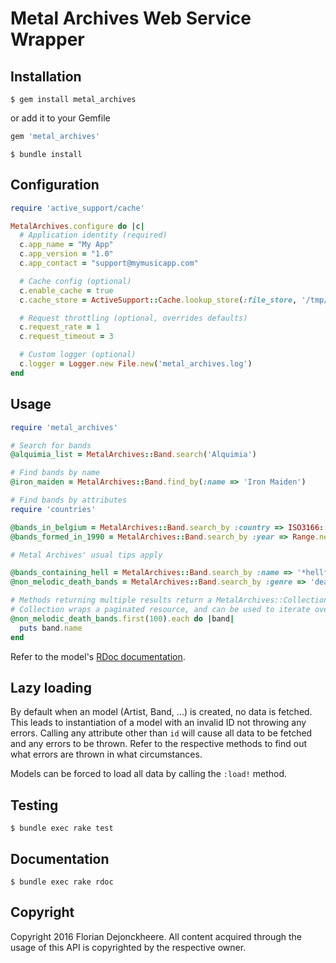 # Metal Archives Web Service Wrapper

## Installation

```shell
$ gem install metal_archives
```

or add it to your Gemfile

```ruby
gem 'metal_archives'
```

```shell
$ bundle install
```

## Configuration

```ruby
require 'active_support/cache'

MetalArchives.configure do |c|
  # Application identity (required)
  c.app_name = "My App"
  c.app_version = "1.0"
  c.app_contact = "support@mymusicapp.com"

  # Cache config (optional)
  c.enable_cache = true
  c.cache_store = ActiveSupport::Cache.lookup_store(:file_store, '/tmp/metal_archives-cache')

  # Request throttling (optional, overrides defaults)
  c.request_rate = 1
  c.request_timeout = 3

  # Custom logger (optional)
  c.logger = Logger.new File.new('metal_archives.log')
end
```

## Usage

```ruby
require 'metal_archives'

# Search for bands
@alquimia_list = MetalArchives::Band.search('Alquimia')

# Find bands by name
@iron_maiden = MetalArchives::Band.find_by(:name => 'Iron Maiden')

# Find bands by attributes
require 'countries'

@bands_in_belgium = MetalArchives::Band.search_by :country => ISO3166::Country['BE']
@bands_formed_in_1990 = MetalArchives::Band.search_by :year => Range.new(Date.new(1990))

# Metal Archives' usual tips apply

@bands_containing_hell = MetalArchives::Band.search_by :name => '*hell*'
@non_melodic_death_bands = MetalArchives::Band.search_by :genre => 'death -melodic'

# Methods returning multiple results return a MetalArchives::Collection.
# Collection wraps a paginated resource, and can be used to iterate over huge queries.
@non_melodic_death_bands.first(100).each do |band|
  puts band.name
end
```

Refer to the model's [RDoc documentation](https://floriandejonckheere.github.io/metal_archives/html/).

## Lazy loading

By default when an model (Artist, Band, ...) is created, no data is fetched. This leads to instantiation of a model with an invalid ID not throwing any errors. Calling any attribute other than `id` will cause all data to be fetched and any errors to be thrown. Refer to the respective methods to find out what errors are thrown in what circumstances.

Models can be forced to load all data by calling the `:load!` method.  

## Testing
```
$ bundle exec rake test
```

## Documentation
```
$ bundle exec rake rdoc
```

## Copyright

Copyright 2016 Florian Dejonckheere. All content acquired through the usage of this API is copyrighted by the respective owner.
